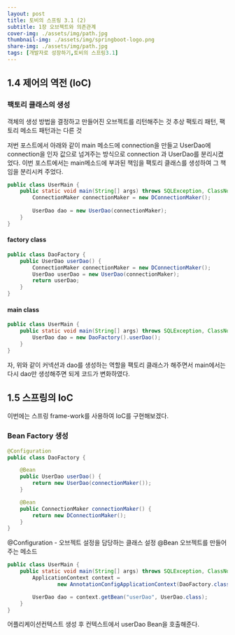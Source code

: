 ```yaml
---
layout: post
title: 토비의 스프링 3.1 (2)
subtitle: 1장 오브젝트와 의존관계
cover-img: ./assets/img/path.jpg
thumbnail-img: ./assets/img/springboot-logo.png
share-img: ./assets/img/path.jpg
tags: [개발자로 성장하기,토비의 스프링3.1]
---
```


## 1.4 제어의 역전 (IoC)

### 팩토리 클래스의 생성
객체의 생성 방법을 결정하고 만들어진 오브젝트를 리턴해주는 것
추상 팩토리 패턴, 팩토리 메소드 패턴과는 다른 것

저번 포스트에서 아래와 같이 main 메소드에 connection을 만들고 UserDao에 connection을 인자 값으로 넘겨주는 방식으로 connection 과 UserDao를 분리시켰었다. 이번 포스트에서는 main메소드에 부과된 책임을 팩토리 클래스를 생성하여 그 책임을 분리시켜 주었다.

```java
public class UserMain {
    public static void main(String[] args) throws SQLException, ClassNotFoundException {
        ConnectionMaker connectionMaker = new DConnectionMaker();
        
        UserDao dao = new UserDao(connectionMaker);
    }
}
```

#### factory class
```java
public class DaoFactory {
    public UserDao userDao() {
        ConnectionMaker connectionMaker = new DConnectionMaker();
        UserDao userDao = new UserDao(connectionMaker);
        return userDao;
    }
}
```

#### main class
```java
public class UserMain {
    public static void main(String[] args) throws SQLException, ClassNotFoundException {
        UserDao dao = new DaoFactory().userDao();
    }
}
```
자, 위와 같이 커넥션과 dao를 생성하는 역할을 팩토리 클래스가 해주면서 main에서는 다시 dao만 생성해주면 되게 코드가 변화하였다.

## 1.5 스프링의 IoC

이번에는 스프링 frame-work를 사용하여 IoC를 구현해보겠다.

### Bean Factory 생성

```java
@Configuration
public class DaoFactory {

    @Bean
    public UserDao userDao() {
        return new UserDao(connectionMaker());
    }

    @Bean
    public ConnectionMaker connectionMaker() {
        return new DConnectionMaker();
    }
}
```
@Configuration - 오브젝트 설정을 담당하는 클래스 설정
@Bean 오브젝트를 만들어주는 메소드


```java
public class UserMain {
    public static void main(String[] args) throws SQLException, ClassNotFoundException {
        ApplicationContext context =
                new AnnotationConfigApplicationContext(DaoFactory.class);

        UserDao dao = context.getBean("userDao", UserDao.class);
    }
}
```

어플리케이션컨텍스트 생성 후 컨텍스트에서 userDao Bean을 호출해준다.


